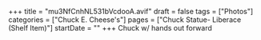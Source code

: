 +++
title = "mu3NfCnhNL531bVcdooA.avif"
draft = false
tags = ["Photos"]
categories = ["Chuck E. Cheese's"]
pages = ["Chuck Statue- Liberace (Shelf Item)"]
startDate = ""
+++
Chuck w/ hands out forward
